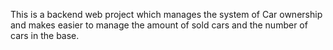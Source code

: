 This is a backend web project which manages the system of Car ownership and makes easier to manage the amount of sold cars and the number of cars in the base.
